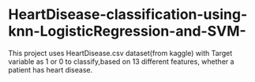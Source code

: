 # HeartDisease-classification-using-knn-LogisticRegression-and-SVM-
This project uses HeartDisease.csv dataset(from kaggle) with Target variable as 1 or 0 to classify,based on 13 different features, whether a patient has heart disease. 
